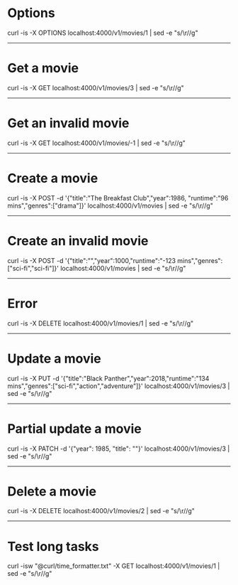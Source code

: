 # Options

curl -is -X OPTIONS localhost:4000/v1/movies/1 | sed -e "s/\r//g"

---

# Get a movie

curl -is -X GET localhost:4000/v1/movies/3 | sed -e "s/\r//g"

---

# Get an invalid movie

curl -is -X GET localhost:4000/v1/movies/-1 | sed -e "s/\r//g"

---

# Create a movie

curl -is -X POST -d '{"title":"The Breakfast Club","year":1986, "runtime":"96 mins","genres":["drama"]}' localhost:4000/v1/movies | sed -e "s/\r//g"

---

# Create an invalid movie

curl -is -X POST -d '{"title":"","year":1000,"runtime":"-123 mins","genres":["sci-fi","sci-fi"]}' localhost:4000/v1/movies | sed -e "s/\r//g"

---

# Error

curl -is -X DELETE localhost:4000/v1/movies/1 | sed -e "s/\r//g"

---

# Update a movie

curl -is -X PUT -d '{"title":"Black Panther","year":2018,"runtime":"134 mins","genres":["sci-fi","action","adventure"]}' localhost:4000/v1/movies/3 | sed -e "s/\r//g"

---

# Partial update a movie

curl -is -X PATCH -d '{"year": 1985, "title": ""}' localhost:4000/v1/movies/3 | sed -e "s/\r//g"

---

# Delete a movie

curl -is -X DELETE localhost:4000/v1/movies/2 | sed -e "s/\r//g"

---

# Test long tasks

curl -isw "@curl/time_formatter.txt" -X GET localhost:4000/v1/movies/1 | sed -e "s/\r//g"
